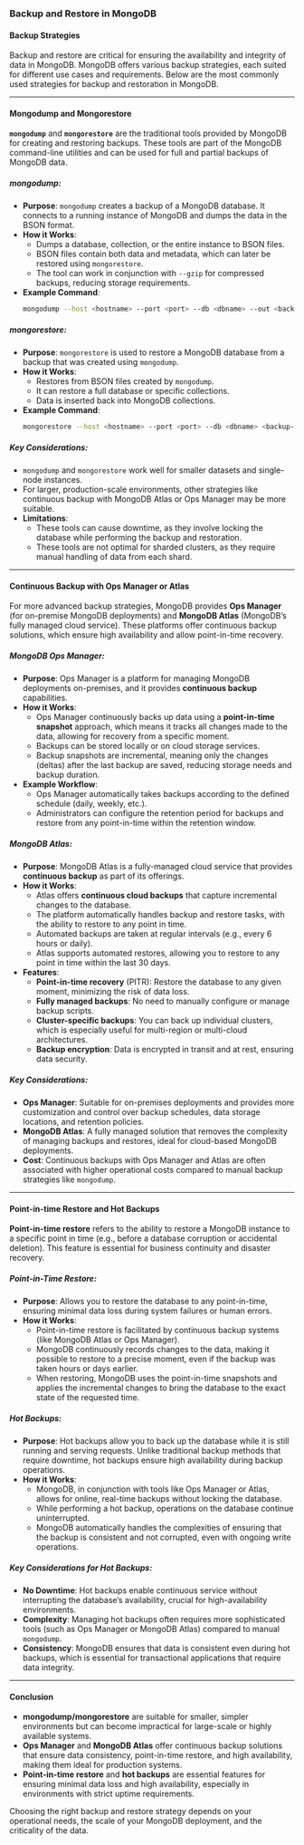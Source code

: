### **Backup and Restore in MongoDB**

#### **Backup Strategies**

Backup and restore are critical for ensuring the availability and integrity of data in MongoDB. MongoDB offers various backup strategies, each suited for different use cases and requirements. Below are the most commonly used strategies for backup and restoration in MongoDB.

---

#### **Mongodump and Mongorestore**

**`mongodump`** and **`mongorestore`** are the traditional tools provided by MongoDB for creating and restoring backups. These tools are part of the MongoDB command-line utilities and can be used for full and partial backups of MongoDB data.

##### **mongodump**:
- **Purpose**: `mongodump` creates a backup of a MongoDB database. It connects to a running instance of MongoDB and dumps the data in the BSON format.
- **How it Works**:
  - Dumps a database, collection, or the entire instance to BSON files.
  - BSON files contain both data and metadata, which can later be restored using `mongorestore`.
  - The tool can work in conjunction with `--gzip` for compressed backups, reducing storage requirements.
- **Example Command**:
  ```bash
  mongodump --host <hostname> --port <port> --db <dbname> --out <backup-directory>
  ```

##### **mongorestore**:
- **Purpose**: `mongorestore` is used to restore a MongoDB database from a backup that was created using `mongodump`.
- **How it Works**:
  - Restores from BSON files created by `mongodump`.
  - It can restore a full database or specific collections.
  - Data is inserted back into MongoDB collections.
- **Example Command**:
  ```bash
  mongorestore --host <hostname> --port <port> --db <dbname> <backup-directory>/<dbname>
  ```

##### **Key Considerations**:
- `mongodump` and `mongorestore` work well for smaller datasets and single-node instances.
- For larger, production-scale environments, other strategies like continuous backup with MongoDB Atlas or Ops Manager may be more suitable.
- **Limitations**: 
  - These tools can cause downtime, as they involve locking the database while performing the backup and restoration.
  - These tools are not optimal for sharded clusters, as they require manual handling of data from each shard.

---

#### **Continuous Backup with Ops Manager or Atlas**

For more advanced backup strategies, MongoDB provides **Ops Manager** (for on-premise MongoDB deployments) and **MongoDB Atlas** (MongoDB’s fully managed cloud service). These platforms offer continuous backup solutions, which ensure high availability and allow point-in-time recovery.

##### **MongoDB Ops Manager**:
- **Purpose**: Ops Manager is a platform for managing MongoDB deployments on-premises, and it provides **continuous backup** capabilities.
- **How it Works**:
  - Ops Manager continuously backs up data using a **point-in-time snapshot** approach, which means it tracks all changes made to the data, allowing for recovery from a specific moment.
  - Backups can be stored locally or on cloud storage services.
  - Backup snapshots are incremental, meaning only the changes (deltas) after the last backup are saved, reducing storage needs and backup duration.
- **Example Workflow**:
  - Ops Manager automatically takes backups according to the defined schedule (daily, weekly, etc.).
  - Administrators can configure the retention period for backups and restore from any point-in-time within the retention window.

##### **MongoDB Atlas**:
- **Purpose**: MongoDB Atlas is a fully-managed cloud service that provides **continuous backup** as part of its offerings.
- **How it Works**:
  - Atlas offers **continuous cloud backups** that capture incremental changes to the database.
  - The platform automatically handles backup and restore tasks, with the ability to restore to any point in time.
  - Automated backups are taken at regular intervals (e.g., every 6 hours or daily).
  - Atlas supports automated restores, allowing you to restore to any point in time within the last 30 days.
- **Features**:
  - **Point-in-time recovery** (PITR): Restore the database to any given moment, minimizing the risk of data loss.
  - **Fully managed backups**: No need to manually configure or manage backup scripts.
  - **Cluster-specific backups**: You can back up individual clusters, which is especially useful for multi-region or multi-cloud architectures.
  - **Backup encryption**: Data is encrypted in transit and at rest, ensuring data security.

##### **Key Considerations**:
- **Ops Manager**: Suitable for on-premises deployments and provides more customization and control over backup schedules, data storage locations, and retention policies.
- **MongoDB Atlas**: A fully managed solution that removes the complexity of managing backups and restores, ideal for cloud-based MongoDB deployments.
- **Cost**: Continuous backups with Ops Manager and Atlas are often associated with higher operational costs compared to manual backup strategies like `mongodump`.

---

#### **Point-in-time Restore and Hot Backups**

**Point-in-time restore** refers to the ability to restore a MongoDB instance to a specific point in time (e.g., before a database corruption or accidental deletion). This feature is essential for business continuity and disaster recovery.

##### **Point-in-Time Restore**:
- **Purpose**: Allows you to restore the database to any point-in-time, ensuring minimal data loss during system failures or human errors.
- **How it Works**:
  - Point-in-time restore is facilitated by continuous backup systems (like MongoDB Atlas or Ops Manager).
  - MongoDB continuously records changes to the data, making it possible to restore to a precise moment, even if the backup was taken hours or days earlier.
  - When restoring, MongoDB uses the point-in-time snapshots and applies the incremental changes to bring the database to the exact state of the requested time.

##### **Hot Backups**:
- **Purpose**: Hot backups allow you to back up the database while it is still running and serving requests. Unlike traditional backup methods that require downtime, hot backups ensure high availability during backup operations.
- **How it Works**:
  - MongoDB, in conjunction with tools like Ops Manager or Atlas, allows for online, real-time backups without locking the database.
  - While performing a hot backup, operations on the database continue uninterrupted.
  - MongoDB automatically handles the complexities of ensuring that the backup is consistent and not corrupted, even with ongoing write operations.

##### **Key Considerations for Hot Backups**:
- **No Downtime**: Hot backups enable continuous service without interrupting the database’s availability, crucial for high-availability environments.
- **Complexity**: Managing hot backups often requires more sophisticated tools (such as Ops Manager or MongoDB Atlas) compared to manual `mongodump`.
- **Consistency**: MongoDB ensures that data is consistent even during hot backups, which is essential for transactional applications that require data integrity.

---

#### **Conclusion**

- **mongodump/mongorestore** are suitable for smaller, simpler environments but can become impractical for large-scale or highly available systems.
- **Ops Manager** and **MongoDB Atlas** offer continuous backup solutions that ensure data consistency, point-in-time restore, and high availability, making them ideal for production systems.
- **Point-in-time restore** and **hot backups** are essential features for ensuring minimal data loss and high availability, especially in environments with strict uptime requirements.

Choosing the right backup and restore strategy depends on your operational needs, the scale of your MongoDB deployment, and the criticality of the data.
